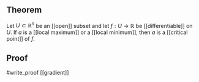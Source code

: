 ## Theorem
Let $U\subset\mathbb R^n$ be an [[open]] subset and let $f:U\to\mathbb R$ be [[differentiable]] on $U$. If $a$ is a [[local maximum]] or a [[local minimum]], then $a$ is a [[critical point]] of $f$. 
## Proof
#write_proof  [[gradient]]